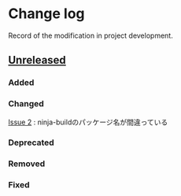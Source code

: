 # Change log
Record of the modification in project development.

## [Unreleased]

### Added
### Changed
[Issue 2](https://github.com/suikan4github/pico-env-easy/issues/2) : ninja-buildのパッケージ名が間違っている

### Deprecated
### Removed
### Fixed


[Unreleased]: https://github.com/suikan4github/murasaki/compare/v1.0.0...develop
[1.0.0]: https://github.com/suikan4github/murasaki/compare/v0.0.0...v1.0.0
